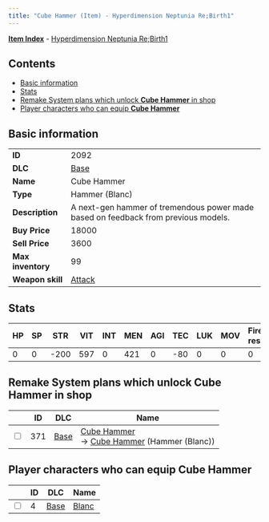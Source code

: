 ```yaml
---
title: "Cube Hammer (Item) - Hyperdimension Neptunia Re;Birth1"
---
```


[**Item Index**](/neptunia/rb1/item/index.html) - [Hyperdimension Neptunia Re;Birth1](/neptunia/rb1)

## Contents

- [Basic information](#basic-information)
- [Stats](#stats)
- [Remake System plans which unlock **Cube Hammer** in shop](#remake-system-plans-which-unlock-cube-hammer-in-shop)
- [Player characters who can equip **Cube Hammer**](#player-characters-who-can-equip-cube-hammer)

## Basic information

|   |   |
| -- | -- |
| **ID** | 2092 |
| **DLC** | [Base](/neptunia/rb1/dlc/1-base.html) |
| **Name** | Cube Hammer |
| **Type** | Hammer (Blanc) |
| **Description** | A next-gen hammer of tremendous power made based on feedback from previous models. |
| **Buy Price** | 18000 |
| **Sell Price** | 3600 |
| **Max inventory** | 99 |
| **Weapon skill** | [Attack](/neptunia/rb1/skill/1-601-attack.html) |


## Stats

| HP | SP | STR | VIT | INT | MEN | AGI | TEC | LUK | MOV | Fire res. | Ice res. | Wind res. | Lightning res. |
| -- | -- | --- | --- | --- | --- | --- | --- | --- | --- | --------- | -------- | --------- | -------------- |
| 0 | 0 | -200 | 597 | 0 | 421 | 0 | -80 | 0 | 0 | 0 | 0 | 0 | 0 |


## Remake System plans which unlock **Cube Hammer** in shop

|    | ID | DLC | Name |
| -- | -- | --- | ---- |
| <input type="checkbox" id="rb1-remake-1-371" class="trackbox" /> | 371 | [Base](/neptunia/rb1/dlc/1-base.html) | [Cube Hammer](/neptunia/rb1/remake/1-371-cube-hammer.html)<br /> → [Cube Hammer](/neptunia/rb1/item/1-2092-cube-hammer.html) (Hammer (Blanc)) |


## Player characters who can equip **Cube Hammer**

|    | ID | DLC | Name |
| -- | -- | --- | ---- |
| <input type="checkbox" id="rb1-player-1-4" class="trackbox" /> | 4 | [Base](/neptunia/rb1/dlc/1-base.html) | [Blanc](/neptunia/rb1/player/1-4-blanc.html) |
